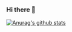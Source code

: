### Hi there 👋

[![Anurag's github stats](https://github-readme-stats.vercel.app/api?username=don59&count_private=true&show_icons=true&include_all_commits=true)](https://github.com/anuraghazra/github-readme-stats)

<!--
**don59/don59** is a ✨ _special_ ✨ repository because its `README.md` (this file) appears on your GitHub profile.

Here are some ideas to get you started:

- 🔭 I’m currently working on ...
- 🌱 I’m currently learning ...
- 👯 I’m looking to collaborate on ...
- 🤔 I’m looking for help with ...
- 💬 Ask me about ...
- 📫 How to reach me: ...
- 😄 Pronouns: ...
- ⚡ Fun fact: ...
-->
